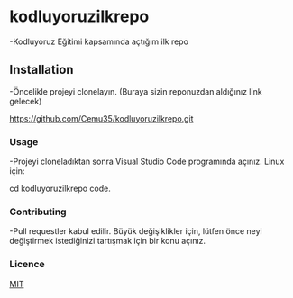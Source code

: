 # kodluyoruzilkrepo
-Kodluyoruz Eğitimi kapsamında açtığım ilk repo

## Installation 
-Öncelikle projeyi clonelayın. (Buraya sizin reponuzdan aldığınız link gelecek)

https://github.com/Cemu35/kodluyoruzilkrepo.git

### Usage
-Projeyi cloneladıktan sonra Visual Studio Code programında açınız. Linux için:

cd kodluyoruzilkrepo
code.

### Contributing
-Pull requestler kabul edilir. Büyük değişiklikler için, lütfen önce neyi değiştirmek istediğinizi tartışmak için bir konu açınız.


### Licence
[MIT](https://choosealicense.com/licenses/mit/)
